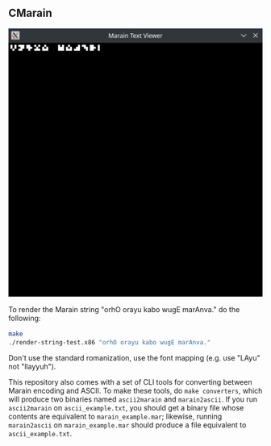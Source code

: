 ## CMarain

![Screenshot of the test program](./example.png)

To render the Marain string "orhO orayu kabo wugE marAnva." do the following:
```sh
make
./render-string-test.x86 "orhO orayu kabo wugE marAnva."
```

Don't use the standard romanization, use the font mapping (e.g. use "LAyu" not "llayyuh").

This repository also comes with a set of CLI tools for converting between Marain encoding
and ASCII. To make these tools, do `make converters`, which will produce two binaries named
`ascii2marain` and `marain2ascii`. If you run `ascii2marain` on `ascii_example.txt`, you should
get a binary file whose contents are equivalent to `marain_example.mar`; likewise, running
`marain2ascii` on `marain_example.mar` should produce a file equivalent to `ascii_example.txt`.
